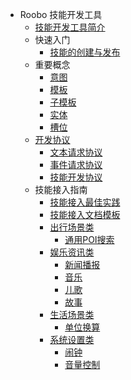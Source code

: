 
* Roobo 技能开发工具
    * [技能开发工具简介](2-RosAiDocument/1-SkillsKit/platform-introduction.md)
    * 快速入门
        * [技能的创建与发布](2-RosAiDocument/1-SkillsKit/getting-started/creat-and-publish.md)
    * 重要概念
        * [意图](2-RosAiDocument/1-SkillsKit/important-concept/intent.md)
        * [模板](2-RosAiDocument/1-SkillsKit/important-concept/template.md)
        * [子模板](2-RosAiDocument/1-SkillsKit/important-concept/subtemplate.md)
        * [实体](2-RosAiDocument/1-SkillsKit/important-concept/entity.md)
        * [槽位](2-RosAiDocument/1-SkillsKit/important-concept/slot.md)
    * [开发协议](3-ApiReference/README.md)
        * [文本请求协议](3-ApiReference/text-request-dev-protocol-v3.md)
        * [事件请求协议](3-ApiReference/event-request-dev-protocol-v2.md)
        * [技能开发协议](3-ApiReference/skill-dev-protocol.md)
    * 技能接入指南
        * [技能接入最佳实践](4-SkillDocument/最佳实践.md)
        * [技能接入文档模板](4-SkillDocument/技能模板.md)
        * [出行场景类](4-SkillDocument/出行场景/README.md)
            * [通用POI搜索](4-SkillDocument/出行场景/通用POI搜索.md)
        * [娱乐资讯类](4-SkillDocument/出行场景/README.md)
            * [新闻播报](4-SkillDocument/娱乐资讯/新闻播报.md)
            * [音乐](4-SkillDocument/娱乐资讯/音乐.md)
            * [儿歌](4-SkillDocument/娱乐资讯/儿歌.md)
            * [故事](4-SkillDocument/娱乐资讯/故事.md)
        * [生活场景类](4-SkillDocument/生活场景/README.md)
            * [单位换算](4-SkillDocument/生活场景/单位换算.md)
        * [系统设置类](4-SkillDocument/系统设置/README.md)
            * [闹钟](4-SkillDocument/系统设置/闹钟.md)
            * [音量控制](4-SkillDocument/系统设置/音量控制.md)
